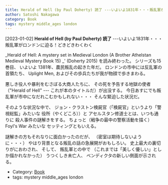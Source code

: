 ```yaml
---
title: Herald of Hell (by Paul Doherty) 読了 ---いよいよ1831年・・・叛乱軍がロンドンに迫る！どきどきわくわく
author: Satoshi Nakagawa
category: Book
tags: mystery middle_ages london
---
```


[2023-01-02] **Herald of Hell (by Paul Doherty) 読了**  ---いよいよ1831年・・・叛乱軍がロンドンに迫る！どきどきわくわく

 _Herald of Hell:
A mystery set in Medieval London (A Brother Athelstan Medieval Mystery Book 15) _'
(Doherty 2015)
を読み終わった。
シリーズも15巻目、
いよいよ 1381年、農民叛乱の起きた年だ。
ロンドンの市中には反乱軍の首領たち、
Uplight Men,
およびその歩兵たちが我が物顔で歩きまわる。

 悪しき役人や暴利をむさぼる大商人たちに、
その死を予告する地獄の使者
（"Herald of Hell" --- これが本のタイトルだ）が出没する。
今日あすにでも叛乱軍が市中になだれこむかもしれない・・・
そんな緊迫した状況だ。

 そのような状況な中で、
ジョン・クラストン検屍官（「検屍官」というより「警視総監」みたいな
役所（やくどころ））と
アセルスタン修道士とは、いつも通りに
殺人事件の謎解きをする。
ちょっと（戦争の最中の警察活動を描く）Foyl's War みたいな
セッティングともいえる。

 謎解きの方もそれなりに面白かったのだが、
（密室は期待しないように・・・）
やはり背景となる叛乱の話の急展開がおもしろい。
史上最大の裏切りがにおわされ、
そして、
叛乱軍との中で
（これまでは「美しく優しい」としか描かれなかった）
うつくしき未亡人、
ベンディクタの新しい側面が示される。

- Category: [Book](https://merapano.github.io/categories.html#Book)
- tags: mystery middle_ages london
